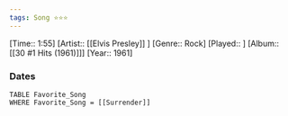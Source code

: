 ```yaml
---
tags: Song ⭐⭐⭐ 
---
```

[Time:: 1:55]
[Artist:: [[Elvis Presley]] ]
[Genre:: Rock]
[Played:: ]
[Album:: [[30 #1 Hits (1961)]]]
[Year:: 1961]
### Dates
````dataview
TABLE Favorite_Song
WHERE Favorite_Song = [[Surrender]]
````